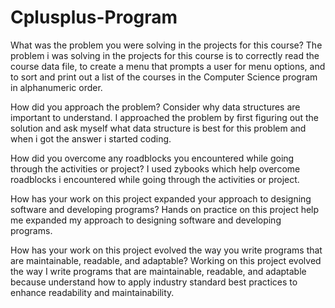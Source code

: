 # Cplusplus-Program

What was the problem you were solving in the projects for this course?
The problem i was solving in the projects for this course is to correctly read the course data file, to create a menu that prompts a user for menu options, and to sort and print out a list of the courses in the Computer Science program in alphanumeric order.

How did you approach the problem? Consider why data structures are important to understand.
I approached the problem by first figuring out the solution and ask myself what data structure is best for this problem and when i got the answer i started coding.

How did you overcome any roadblocks you encountered while going through the activities or project?
I used zybooks which help overcome roadblocks i encountered while going through the activities or project.

How has your work on this project expanded your approach to designing software and developing programs?
Hands on practice on this project help me expanded my approach to designing software and developing programs.

How has your work on this project evolved the way you write programs that are maintainable, readable, and adaptable?
Working on this project evolved the way I write programs that are maintainable, readable, and adaptable because understand how to apply industry standard best practices to enhance readability and maintainability.
